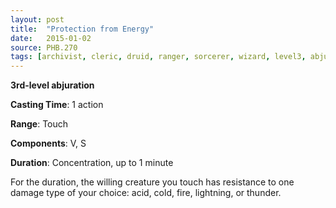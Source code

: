 ```yaml
---
layout: post
title:  "Protection from Energy"
date:   2015-01-02
source: PHB.270
tags: [archivist, cleric, druid, ranger, sorcerer, wizard, level3, abjuration]
---
```


**3rd-level abjuration**

**Casting Time**: 1 action

**Range**: Touch

**Components**: V, S

**Duration**: Concentration, up to 1 minute

For the duration, the willing creature you touch has resistance to one damage type of your choice: acid, cold, fire, lightning, or thunder.
